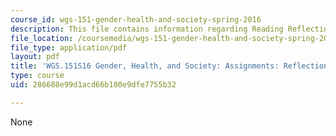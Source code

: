 ```yaml
---
course_id: wgs-151-gender-health-and-society-spring-2016
description: This file contains information regarding Reading Reflections 2.
file_location: /coursemedia/wgs-151-gender-health-and-society-spring-2016/286688e99d1acd66b100e9dfe7755b32_MITWGS_151S16_Reflection2.pdf
file_type: application/pdf
layout: pdf
title: 'WGS.151S16 Gender, Health, and Society: Assignments: Reflection 2'
type: course
uid: 286688e99d1acd66b100e9dfe7755b32

---
```

None